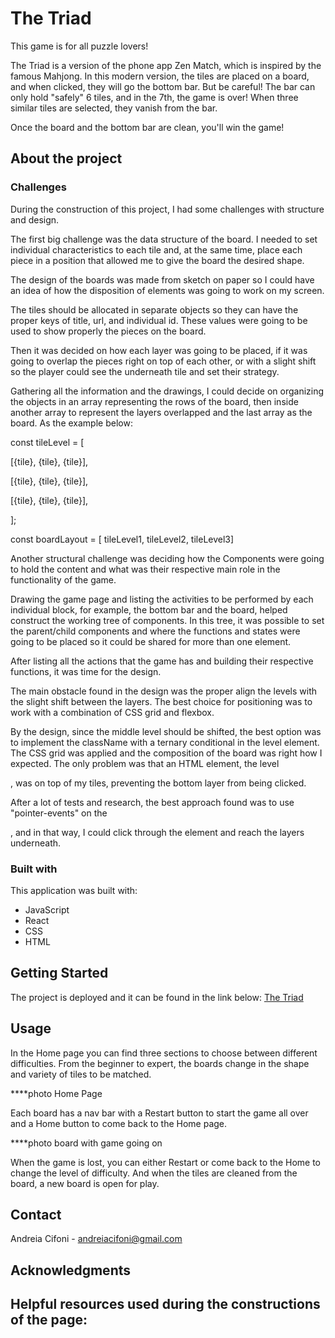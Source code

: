 # The Triad
This game is for all puzzle lovers! 

The Triad is a version of the phone app Zen Match, which is inspired by the famous Mahjong. In this modern version, the tiles are placed on a board, and when clicked, they will go the bottom bar. But be careful! The bar can only hold "safely" 6 tiles, and in the 7th, the game is over! When three similar tiles are selected, they vanish from the bar. 

Once the board and the bottom bar are clean, you'll win the game!


## About the project

### Challenges
During the construction of this project, I had some challenges with structure and design.

The first big challenge was the data structure of the board. I needed to set individual characteristics to each tile and, at the same time, place each piece in a position that allowed me to give the board the desired shape.

The design of the boards was made from sketch on paper so I could have an idea of how the disposition of elements was going to work on my screen.

The tiles should be allocated in separate objects so they can have the proper keys of title, url, and individual id. These values were going to be used to show properly the pieces on the board.

Then it was decided on how each layer was going to be placed, if it was going to overlap the pieces right on top of each other, or with a slight shift so the player could see the underneath tile and set their strategy.

Gathering all the information and the drawings, I could decide on organizing the objects in an array representing the rows of the board, then inside another array to represent the layers overlapped and the last array as the board. As the example below:

const tileLevel = [

  [{tile}, {tile}, {tile}],
  
  [{tile}, {tile}, {tile}],
  
  [{tile}, {tile}, {tile}],
  
];

const boardLayout = [ tileLevel1, tileLevel2, tileLevel3]

Another structural challenge was deciding how the Components were going to hold the content and what was their respective main role in the functionality of the game.

Drawing the game page and listing the activities to be performed by each individual block, for example, the bottom bar and the board, helped construct the working tree of components. In this tree, it was possible to set the parent/child components and where the functions and states were going to be placed so it could be shared for more than one element.

After listing all the actions that the game has and building their respective functions, it was time for the design. 

The main obstacle found in the design was the proper align the levels with the slight shift between the layers. The best choice for positioning was to work with a combination of CSS grid and flexbox.

By the design, since the middle level should be shifted, the best option was to implement the className with a ternary conditional in the level element. The CSS grid was applied and the composition of the board was right how I expected. The only problem was that an HTML element, the level <div>, was on top of my tiles, preventing the bottom layer from being clicked. 

After a lot of tests and research, the best approach found was to use "pointer-events" on the <div>, and in that way, I could click through the element and reach the layers underneath.
    
### Built with
This application was built with:

* JavaScript
* React
* CSS
* HTML


## Getting Started
The project is deployed and it can be found in the link below:
[The Triad](https://AndreiaCifoni.github.io/TheTriad)

## Usage
In the Home page you can find three sections to choose between different difficulties. From the beginner to expert, the boards change in the shape and variety of tiles to be matched.

****photo Home Page

Each board has a nav bar with a Restart button to start the game all over and a Home button to come back to the Home page.

****photo board with game going on

When the game is lost, you can either Restart or come back to the Home to change the level of difficulty.
And when the tiles are cleaned from the board, a new board is open for play.


## Contact
Andreia Cifoni - andreiacifoni@gmail.com


## Acknowledgments
Helpful resources used during the constructions of the page:
- 




